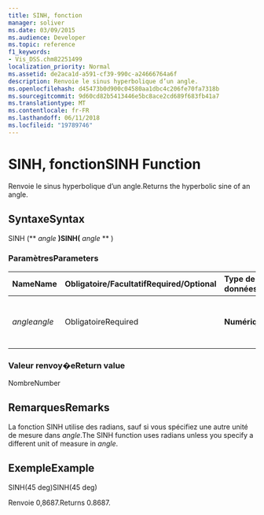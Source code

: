 ```yaml
---
title: SINH, fonction
manager: soliver
ms.date: 03/09/2015
ms.audience: Developer
ms.topic: reference
f1_keywords:
- Vis_DSS.chm82251499
localization_priority: Normal
ms.assetid: de2aca1d-a591-cf39-990c-a24666764a6f
description: Renvoie le sinus hyperbolique d’un angle.
ms.openlocfilehash: d45473b0d900c04580aa1dbc4c206fe70fa7318b
ms.sourcegitcommit: 9d60cd82b5413446e5bc8ace2cd689f683fb41a7
ms.translationtype: MT
ms.contentlocale: fr-FR
ms.lasthandoff: 06/11/2018
ms.locfileid: "19789746"
---
```

# <a name="sinh-function"></a><span data-ttu-id="aab1d-103">SINH, fonction</span><span class="sxs-lookup"><span data-stu-id="aab1d-103">SINH Function</span></span>

<span data-ttu-id="aab1d-104">Renvoie le sinus hyperbolique d’un angle.</span><span class="sxs-lookup"><span data-stu-id="aab1d-104">Returns the hyperbolic sine of an angle.</span></span> 
  
## <a name="syntax"></a><span data-ttu-id="aab1d-105">Syntaxe</span><span class="sxs-lookup"><span data-stu-id="aab1d-105">Syntax</span></span>

<span data-ttu-id="aab1d-106">SINH (** *angle* **)</span><span class="sxs-lookup"><span data-stu-id="aab1d-106">SINH(** *angle* ** )</span></span> 
  
### <a name="parameters"></a><span data-ttu-id="aab1d-107">Paramètres</span><span class="sxs-lookup"><span data-stu-id="aab1d-107">Parameters</span></span>

|<span data-ttu-id="aab1d-108">**Name**</span><span class="sxs-lookup"><span data-stu-id="aab1d-108">**Name**</span></span>|<span data-ttu-id="aab1d-109">**Obligatoire/Facultatif**</span><span class="sxs-lookup"><span data-stu-id="aab1d-109">**Required/Optional**</span></span>|<span data-ttu-id="aab1d-110">**Type de données**</span><span class="sxs-lookup"><span data-stu-id="aab1d-110">**Data Type**</span></span>|<span data-ttu-id="aab1d-111">**Description**</span><span class="sxs-lookup"><span data-stu-id="aab1d-111">**Description**</span></span>|
|:-----|:-----|:-----|:-----|
| <span data-ttu-id="aab1d-112">_angle_</span><span class="sxs-lookup"><span data-stu-id="aab1d-112">_angle_</span></span> <br/> |<span data-ttu-id="aab1d-113">Obligatoire</span><span class="sxs-lookup"><span data-stu-id="aab1d-113">Required</span></span>  <br/> |<span data-ttu-id="aab1d-114">**Numérique**</span><span class="sxs-lookup"><span data-stu-id="aab1d-114">**Numeric**</span></span> <br/> |<span data-ttu-id="aab1d-115">Angle de laquelle obtenir le sinus hyperbolique.</span><span class="sxs-lookup"><span data-stu-id="aab1d-115">The angle of which to get the hyperbolic sine.</span></span>  <br/> |
   
### <a name="return-value"></a><span data-ttu-id="aab1d-116">Valeur renvoy�e</span><span class="sxs-lookup"><span data-stu-id="aab1d-116">Return value</span></span>

<span data-ttu-id="aab1d-117">Nombre</span><span class="sxs-lookup"><span data-stu-id="aab1d-117">Number</span></span>
  
## <a name="remarks"></a><span data-ttu-id="aab1d-118">Remarques</span><span class="sxs-lookup"><span data-stu-id="aab1d-118">Remarks</span></span>

<span data-ttu-id="aab1d-119">La fonction SINH utilise des radians, sauf si vous spécifiez une autre unité de mesure dans _angle_.</span><span class="sxs-lookup"><span data-stu-id="aab1d-119">The SINH function uses radians unless you specify a different unit of measure in  _angle_.</span></span>
  
## <a name="example"></a><span data-ttu-id="aab1d-120">Exemple</span><span class="sxs-lookup"><span data-stu-id="aab1d-120">Example</span></span>

<span data-ttu-id="aab1d-121">SINH(45 deg)</span><span class="sxs-lookup"><span data-stu-id="aab1d-121">SINH(45 deg)</span></span> 
  
<span data-ttu-id="aab1d-122">Renvoie 0,8687.</span><span class="sxs-lookup"><span data-stu-id="aab1d-122">Returns 0.8687.</span></span> 
  

